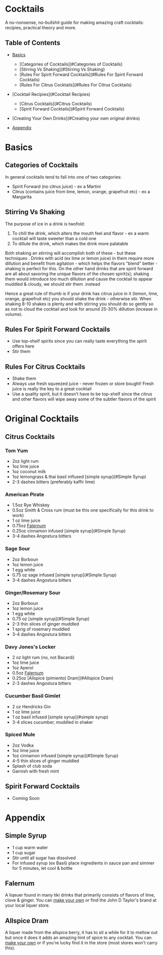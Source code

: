 # Cocktails
A no-nonsense, no-bullshit guide for making amazing craft cocktails: recipies, practical theory and more. 

## Table of Contents
- [Basics](#Basics)
  - [Categories of Cocktails](#Categories of Cocktails)
  - [Stirring Vs Shaking](#Stirring Vs Shaking)
  - [Rules For Spirit Forward Cocktails](#Rules For Spirit Forward Cocktails)
  - [Rules For Citrus Cocktails](#Rules For Citrus Cocktails)


- [Cocktail Recipies](#Cocktail Recipies)

    - [Citrus Cocktails](#Citrus Cocktails)
    - [Spirit Forward Cocktails](#Spirit Forward Cocktails)

- [Creating Your Own Drinks](#Creating your own original drinks)

- [Appendix](#Appendix)

# Basics

## Categories of Cocktails

In general cocktails tend to fall into one of two categories:

- Spirit Forward (no citrus juice) - ex a Martini
- Citrus (contains juice from lime, lemon, orange, grapefruit etc) - ex a Margarita

## Stirring Vs Shaking

The purpose of ice in a drink is twofold: 

1. To chill the drink, which alters the mouth feel and flavor - ex a warm cocktail will taste sweeter than a cold one
2. To dillute the drink, which makes the drink more palatable

Both shaking an stirring will accomplish both of these - but these techniques . Drinks with acid (ex lime or lemon juice) in them require more dillution and benefit from agitation - which helps the flavors "blend" better - shaking is perfect for this. On the other hand drinks that are spirit forward are all about savoring the unique flavors of the chosen spirit(s); shaking them would introduce too much dillution and cause the cocktail to appear muddled & cloudy, we should stir them .instead 

Hence a great rule of thumb is if your drink has citrus juice in it (lemon, lime, orange, grapefruit etc) you should shake the drink - otherwise stir. When shaking 8-10 shakes is plenty and with stirring you should do so gently so as not to cloud the cocktail and look for around 25-30% dillution (incease in volume). 

## Rules For Spirit Forward Cocktails

- Use top-shelf spirits since you can really taste everything the spirit offers here
- Stir them

## Rules For Citrus Cocktails

- Shake them
- Always use fresh squeezed juice - never frozen or store bought! Fresh juice is really the key to a great cocktail 
- Use a quality spirit, but it doesn't have to be top-shelf since the citrus and other flavors will wipe away some of the subtler flavors of the spirit


# Original Cocktails

## Citrus Cocktails

### Tom Yum 

- 2oz light rum
- 1oz lime juice
- 1oz coconut milk
- 1oz lemongrass & thai basil inflused [simple syrup](#Simple Syrup)
- 2-3 dashes bitters (preferably kaffir lime)

### American Pirate

- 1.5oz Rye Whiskey
- 0.5oz Smith & Cross rum (must be this one specifically for this drink to work)
- 1 oz lime juice
- 0.75oz [Falernum](#Falernum)
- 0.25oz cinnamon infused [simple syrup](#Simple Syrup)
- 3-4 dashes Angostura bitters

### Sage Sour

- 2oz Borboun
- 1oz lemon juice
- 1 egg white
- 0.75 oz sage infused [simple syrup](#Simple Syrup)
- 3-4 dashes Angostura bitters

### Ginger/Rosemary Sour

- 2oz Borboun
- 1oz lemon juice
- 1 egg white
- 0.75 oz [simple syrup](#Simple Syrup)
- 2-3 thin slices of ginger muddled
- 1 sprig of rosemary muddled
- 3-4 dashes Angostura bitters

### Davy Jones's Locker

- 2 oz light rum (no, not Bacardi)
- 1oz lime juice
- 1oz Aperol
- 0.5oz [Falernum](#Falernum)
- 0.25oz [Allspice (pimiento) Dram](#Allspice Dram)
- 2-3 dashes Angostura bitters

### Cucumber Basil Gimlet
- 2 oz Hendricks Gin
- 1 oz lime juice
- 1 oz basil infused [simple syrup](#simple syrup)
- 3-4 slices cucumber, muddled in shaker

### Spiced Mule

- 2oz Vodka
- 1oz lime juice
- 1oz cinnamon infused [simple syrup](#Simple Syrup)
- 4-5 thin slices of ginger muddled
- Splash of club soda 
- Garnish with fresh mint

## Spirit Forward Cocktails
 - Coming Soon

# Appendix

## Simple Syrup

- 1 cup warm water
- 1 cup sugar
- Stir until all sugar has dissolved
- For infused syrup (ex Basil) place ingredients in sauce pan and simmer for 5 minutes, let cool & bottle

## Falernum
A liqeuer found in many tiki drinks that primarily consists of flavors of lime, clove & ginger. You can [make your own](http://www.cocktailchronicles.com/2006/07/28/falernum-8/) or find the John D Taylor's brand at your local liquer store. 

## Allspice Dram
A liquer made from the allspice berry, it has to sit a while for it to mellow out but once it does it adds an amazing hint of spice to any cocktail. You can [make your own](http://www.seriouseats.com/recipes/2012/02/diy-allspice-dram-make-your-own-st-elizabeths-pimento-dram-recipe.html) or if you're lucky find it in the store (most stores won't carry this). 
